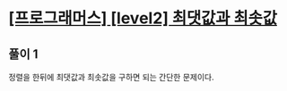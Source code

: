 # [[프로그래머스] [level2] 최댓값과 최솟값](https://programmers.co.kr/learn/courses/30/lessons/12939)

## 풀이 1
정렬을 한뒤에 최댓값과 최솟값을 구하면 되는 간단한 문제이다.
